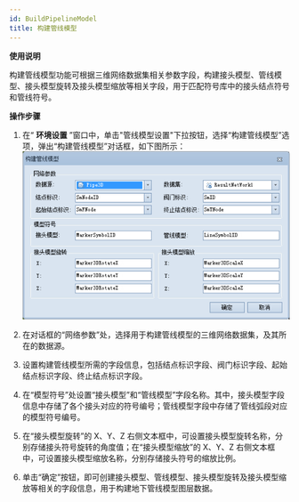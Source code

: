 ```yaml
---
id: BuildPipelineModel
title: 构建管线模型
---
```

**使用说明**

构建管线模型功能可根据三维网络数据集相关参数字段，构建接头模型、管线模型、接头模型旋转及接头模型缩放等相关字段，用于匹配符号库中的接头结点符号和管线符号。

**操作步骤**

1. 在“ **环境设置** ”窗口中，单击"管线模型设置"下拉按钮，选择“构建管线模型”选项，弹出“构建管线模型”对话框，如下图所示：  
![图：“构建管线模型”对话框](img/BuildPipelineModel.png)   

2. 在对话框的“网络参数”处，选择用于构建管线模型的三维网络数据集，及其所在的数据源。
3. 设置构建管线模型所需的字段信息，包括结点标识字段、阀门标识字段、起始结点标识字段、终止结点标识字段。
4. 在“模型符号”处设置“接头模型”和“管线模型”字段名称。其中，接头模型字段信息中存储了各个接头对应的符号编号；管线模型字段中存储了管线弧段对应的模型符号编号。
5. 在“接头模型旋转”的 X、Y、Z 右侧文本框中，可设置接头模型旋转名称，分别存储接头符号旋转的角度值；在“接头模型缩放”的 X、Y、Z 右侧文本框中，可设置接头模型缩放名称，分别存储接头符号的缩放比例。
6. 单击“确定”按钮，即可创建接头模型、管线模型、接头模型旋转及接头模型缩放等相关的字段信息，用于构建地下管线模型图层数据。


 

